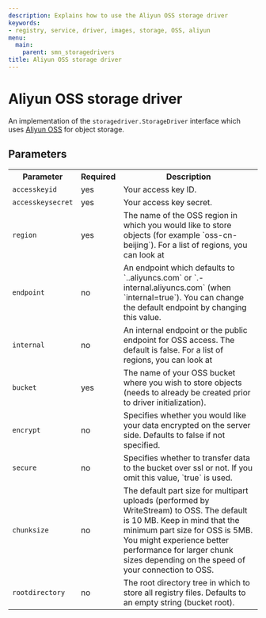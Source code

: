 ```yaml
---
description: Explains how to use the Aliyun OSS storage driver
keywords:
- registry, service, driver, images, storage, OSS, aliyun
menu:
  main:
    parent: smn_storagedrivers
title: Aliyun OSS storage driver
---
```


# Aliyun OSS storage driver

An implementation of the `storagedriver.StorageDriver` interface which uses [Aliyun OSS](http://www.aliyun.com/product/oss) for object storage.

## Parameters

<table>
  <tr>
    <th>Parameter</th>
    <th>Required</th>
    <th>Description</th>
  </tr>
<tr>
  <td>
    <code>accesskeyid</code>
</td>
<td>
yes
</td>
<td>
Your access key ID.
</td>
</tr>
<tr>
  <td>
    <code>accesskeysecret</code>
</td>
<td>
yes
</td>
<td>
Your access key secret.
</td>
</tr>
<tr>
  <td>
    <code>region</code>
</td>
<td>
yes
</td>
<td> The name of the OSS region in which you would like to store objects (for example `oss-cn-beijing`). For a list of regions, you can look at <http://docs.aliyun.com/#/oss/product-documentation/domain-region>
</td>
</tr>
<tr>
  <td>
    <code>endpoint</code>
</td>
<td>
no
</td>
<td>
An endpoint which defaults to `<bucket>.<region>.aliyuncs.com` or `<bucket>.<region>-internal.aliyuncs.com` (when `internal=true`). You can change the default endpoint by changing this value.
</td>
</tr>
<tr>
  <td>
    <code>internal</code>
</td>
<td>
no
</td>
<td> An internal endpoint or the public endpoint for OSS access. The default is false. For a list of regions, you can look at <http://docs.aliyun.com/#/oss/product-documentation/domain-region>
</td>
</tr>
<tr>
  <td>
    <code>bucket</code>
</td>
<td>
yes
</td>
<td> The name of your OSS bucket where you wish to store objects (needs to already be created prior to driver initialization).
</td>
</tr>
<tr>
  <td>
    <code>encrypt</code>
</td>
<td>
no
</td>
<td> Specifies whether you would like your data encrypted on the server side. Defaults to false if not specified.
</td>
</tr>
<tr>
  <td>
    <code>secure</code>
</td>
<td>
no
</td>
<td> Specifies whether to transfer data to the bucket over ssl or not. If you omit this value, `true` is used.
</td>
</tr>
<tr>
  <td>
    <code>chunksize</code>
</td>
<td>
no
</td>
<td> The default part size for multipart uploads (performed by WriteStream) to OSS. The default is 10 MB. Keep in mind that the minimum part size for OSS is 5MB. You might experience better performance for larger chunk sizes depending on the speed of your connection to OSS.
</td>
</tr>
<tr>
  <td>
    <code>rootdirectory</code>
</td>
<td>
no
</td>
<td> The root directory tree in which to store all registry files. Defaults to an empty string (bucket root).
</td>
</tr>
</table>
